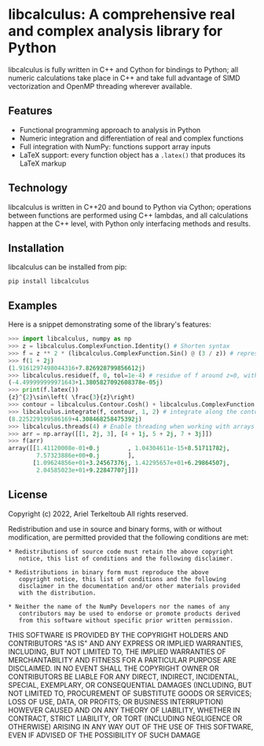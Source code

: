 # libcalculus: A comprehensive real and complex analysis library for Python

libcalculus is fully written in C++ and Cython for bindings to Python; all numeric calculations take place in C++ and take full advantage of SIMD vectorization and OpenMP threading wherever available.

## Features

- Functional programming approach to analysis in Python
- Numeric integration and differentiation of real and complex functions
- Full integration with NumPy: functions support array inputs
- LaTeX support: every function object has a `.latex()` that produces its LaTeX markup

## Technology
libcalculus is written in C\+\+20 and bound to Python via Cython; operations between functions are performed using C++ lambdas, and all calculations happen at the C++ level, with Python only interfacing methods and results.

## Installation
libcalculus can be installed from pip:
```
pip install libcalculus
```

## Examples
Here is a snippet demonstrating some of the library's features:
```python
>>> import libcalculus, numpy as np
>>> z = libcalculus.ComplexFunction.Identity() # Shorten syntax
>>> f = z ** 2 * (libcalculus.ComplexFunction.Sin() @ (3 / z)) # represents z^2 + sin(3/z)
>>> f(1 + 2j)
(1.9161297498044316+7.826928799856612j)
>>> libcalculus.residue(f, 0, tol=1e-4) # residue of f around z=0, with an error tolerance of 1e-4
(-4.499999999971643+1.3805827092608378e-05j)
>>> print(f.latex())
{z}^{2}\sin\left( \frac{3}{z}\right)
>>> contour = libcalculus.Contour.Cosh() + libcalculus.ComplexFunction.Exp() @ (1j * libcalculus.Contour.Identity()) # represents the contour cosh(t) + e^(i*t)
>>> libcalculus.integrate(f, contour, 1, 2) # integrate along the contour between t=1 and t=2
(8.225229199586169+4.308468258475392j)
>>> libcalculus.threads(4) # Enable threading when working with arrays
>>> arr = np.array([[1, 2j, 3], [4 + 1j, 5 + 2j, 7 + 3j]])
>>> f(arr)
array([[1.41120008e-01+0.j        , 1.04304611e-15+8.51711782j,
        7.57323886e+00+0.j        ],
       [1.09624856e+01+3.24567376j, 1.42295657e+01+6.29864507j,
        2.04585023e+01+9.22847707j]])
```

## License
Copyright (c) 2022, Ariel Terkeltoub
All rights reserved.

Redistribution and use in source and binary forms, with or without
modification, are permitted provided that the following conditions are
met:

    * Redistributions of source code must retain the above copyright
       notice, this list of conditions and the following disclaimer.

    * Redistributions in binary form must reproduce the above
       copyright notice, this list of conditions and the following
       disclaimer in the documentation and/or other materials provided
       with the distribution.

    * Neither the name of the NumPy Developers nor the names of any
       contributors may be used to endorse or promote products derived
       from this software without specific prior written permission.

THIS SOFTWARE IS PROVIDED BY THE COPYRIGHT HOLDERS AND CONTRIBUTORS
"AS IS" AND ANY EXPRESS OR IMPLIED WARRANTIES, INCLUDING, BUT NOT
LIMITED TO, THE IMPLIED WARRANTIES OF MERCHANTABILITY AND FITNESS FOR
A PARTICULAR PURPOSE ARE DISCLAIMED. IN NO EVENT SHALL THE COPYRIGHT
OWNER OR CONTRIBUTORS BE LIABLE FOR ANY DIRECT, INDIRECT, INCIDENTAL,
SPECIAL, EXEMPLARY, OR CONSEQUENTIAL DAMAGES (INCLUDING, BUT NOT
LIMITED TO, PROCUREMENT OF SUBSTITUTE GOODS OR SERVICES; LOSS OF USE,
DATA, OR PROFITS; OR BUSINESS INTERRUPTION) HOWEVER CAUSED AND ON ANY
THEORY OF LIABILITY, WHETHER IN CONTRACT, STRICT LIABILITY, OR TORT
(INCLUDING NEGLIGENCE OR OTHERWISE) ARISING IN ANY WAY OUT OF THE USE
OF THIS SOFTWARE, EVEN IF ADVISED OF THE POSSIBILITY OF SUCH DAMAGE
